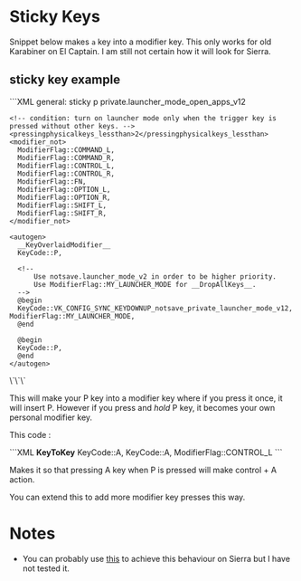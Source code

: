# Sticky Keys
Snippet below makes `a` key into a modifier key. This only works for old Karabiner on El Captain. I am still not certain how it will look for Sierra.

## sticky key example
\`\`\`XML
<item>
	<name>general: sticky p</name>
	<identifier>private.launcher_mode_open_apps_v12</identifier>
	
	<!-- condition: turn on launcher mode only when the trigger key is pressed without other keys. -->
	<pressingphysicalkeys_lessthan>2</pressingphysicalkeys_lessthan>
	<modifier_not>
	  ModifierFlag::COMMAND_L,
	  ModifierFlag::COMMAND_R,
	  ModifierFlag::CONTROL_L,
	  ModifierFlag::CONTROL_R,
	  ModifierFlag::FN,
	  ModifierFlag::OPTION_L,
	  ModifierFlag::OPTION_R,
	  ModifierFlag::SHIFT_L,
	  ModifierFlag::SHIFT_R,
	</modifier_not>
	
	<autogen>
	  __KeyOverlaidModifier__
	  KeyCode::P,
	
	  <!--
	      Use notsave.launcher_mode_v2 in order to be higher priority.
	      Use ModifierFlag::MY_LAUNCHER_MODE for __DropAllKeys__.
	  -->
	  @begin
	  KeyCode::VK_CONFIG_SYNC_KEYDOWNUP_notsave_private_launcher_mode_v12, ModifierFlag::MY_LAUNCHER_MODE,
	  @end
	
	  @begin
	  KeyCode::P,
	  @end
	</autogen>
  </item>

  <item hidden="true">
	<identifier vk_config="true">notsave.private_launcher_mode_v12</identifier>
	
	<autogen>
	  __BlockUntilKeyUp__ KeyCode::P,
	</autogen>
	
	<autogen>
	    __KeyToKey__
	    KeyCode::A,
	    KeyCode::A, ModifierFlag::CONTROL_L
	</autogen>

  </item>
\`\`\`

This will make your P key into a modifier key where if you press it once, it will insert P. However if you press and _hold_ P key, it becomes your own personal modifier key. 

This code : 

\`\`\`XML
	<autogen>
	    __KeyToKey__
	    KeyCode::A,
	    KeyCode::A, ModifierFlag::CONTROL_L
	</autogen>
\`\`\`

Makes it so that pressing A key when P is pressed will make control + A action.

You can extend this to add more modifier key presses this way.

# Notes
- You can probably use [this](https://github.com/tekezo/Karabiner-Elements/issues/926) to achieve this behaviour on Sierra but I have not tested it.